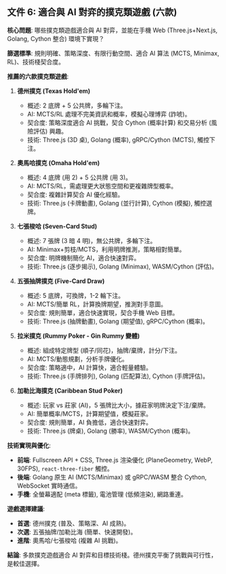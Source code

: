## 文件 6: 適合與 AI 對弈的撲克類遊戲 (六款)

**核心問題**: 哪些撲克類遊戲適合與 AI 對弈，並能在手機 Web (Three.js+Next.js, Golang, Cython 整合) 環境下實現？

**篩選標準**: 規則明確、策略深度、有限行動空間、適合 AI 算法 (MCTS, Minimax, RL)、技術棧契合度。

**推薦的六款撲克類遊戲**: 

1.  **德州撲克 (Texas Hold'em)**
    *   概述: 2 底牌 + 5 公共牌，多輪下注。
    *   AI: MCTS/RL 處理不完美資訊和概率，模擬心理博弈 (詐唬)。
    *   契合度: 策略深度適合 AI 挑戰，契合 Cython (概率計算) 和交易分析 (風險評估) 興趣。
    *   技術: Three.js (3D 桌), Golang (概率), gRPC/Cython (MCTS), 觸控下注。

2.  **奧馬哈撲克 (Omaha Hold'em)**
    *   概述: 4 底牌 (用 2) + 5 公共牌 (用 3)。
    *   AI: MCTS/RL，需處理更大狀態空間和更複雜牌型概率。
    *   契合度: 複雜計算契合 AI 優化經驗。
    *   技術: Three.js (卡牌動畫), Golang (並行計算), Cython (模擬), 觸控選牌。

3.  **七張梭哈 (Seven-Card Stud)**
    *   概述: 7 張牌 (3 暗 4 明)，無公共牌，多輪下注。
    *   AI: Minimax+剪枝/MCTS，利用明牌推測，策略相對簡單。
    *   契合度: 明牌機制簡化 AI，適合快速對弈。
    *   技術: Three.js (逐步揭示), Golang (Minimax), WASM/Cython (評估)。

4.  **五張抽牌撲克 (Five-Card Draw)**
    *   概述: 5 底牌，可換牌，1-2 輪下注。
    *   AI: MCTS/簡單 RL，計算換牌期望，推測對手意圖。
    *   契合度: 規則簡單，適合快速實現，契合手機 Web 目標。
    *   技術: Three.js (抽牌動畫), Golang (期望值), gRPC/Cython (概率)。

5.  **拉米撲克 (Rummy Poker - Gin Rummy 變體)**
    *   概述: 組成特定牌型 (順子/同花)，抽牌/棄牌，計分/下注。
    *   AI: MCTS/動態規劃，分析手牌優化。
    *   契合度: 策略適中，AI 計算快，適合輕量體驗。
    *   技術: Three.js (手牌排列), Golang (匹配算法), Cython (手牌評估)。

6.  **加勒比海撲克 (Caribbean Stud Poker)**
    *   概述: 玩家 vs 莊家 (AI)，5 張牌比大小，據莊家明牌決定下注/棄牌。
    *   AI: 簡單概率/MCTS，計算期望值，模擬莊家。
    *   契合度: 規則簡單，AI 負擔低，適合快速對弈。
    *   技術: Three.js (牌桌), Golang (勝率), WASM/Cython (概率)。

**技術實現與優化**: 
*   **前端**: Fullscreen API + CSS, Three.js 渲染優化 (PlaneGeometry, WebP, 30FPS), `react-three-fiber` 觸控。
*   **後端**: Golang 原生 AI (MCTS/Minimax) 或 gRPC/WASM 整合 Cython, WebSocket 實時通信。
*   **手機**: 全螢幕適配 (meta 標籤), 電池管理 (低頻渲染), 網路重連。

**遊戲選擇建議**: 
*   **首選**: 德州撲克 (普及、策略深、AI 成熟)。
*   **次選**: 五張抽牌/加勒比海 (簡單、快速開發)。
*   **進階**: 奧馬哈/七張梭哈 (複雜 AI 挑戰)。

**結論**: 多款撲克遊戲適合 AI 對弈和目標技術棧。德州撲克平衡了挑戰與可行性，是較佳選擇。 